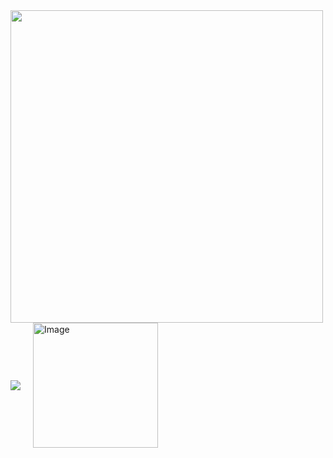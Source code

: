 
<img src="https://github-readme-stats.vercel.app/api?username=samhomesss&show_icons=true&theme=tokyonight" width="500"/>
<br/>


<div style="display: flex; align-items: center; gap: 20px;">
  <!-- GitHub Stats -->
 <a href="https://github.com/anuraghazra/github-readme-stats">
  <img src="https://github-readme-stats.vercel.app/api/top-langs/?username=samhomesss&langs_count=8"/>
</a>

  <!-- Unity 로고 -->
  <img width="200" height="200" alt="Image" src="https://github.com/user-attachments/assets/f805334e-e7ca-4787-a650-ccb7116d2224"/>
</div>
